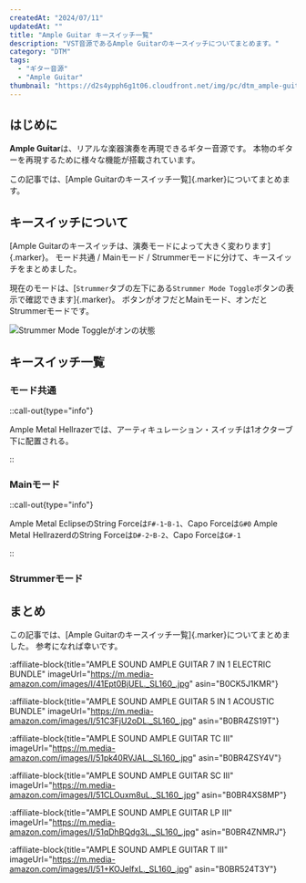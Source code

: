 ```yaml
---
createdAt: "2024/07/11"
updatedAt: ""
title: "Ample Guitar キースイッチ一覧"
description: "VST音源であるAmple Guitarのキースイッチについてまとめます。"
category: "DTM"
tags:
  - "ギター音源"
  - "Ample Guitar"
thumbnail: "https://d2s4ypph6g1t06.cloudfront.net/img/pc/dtm_ample-guitar_ag_lp.webp"
---
```


## はじめに

**Ample Guitar**は、リアルな楽器演奏を再現できるギター音源です。
本物のギターを再現するために様々な機能が搭載されています。

この記事では、[Ample Guitarのキースイッチ一覧]{.marker}についてまとめます。

## キースイッチについて

[Ample Guitarのキースイッチは、演奏モードによって大きく変わります]{.marker}。
モード共通 / Mainモード / Strummerモードに分けて、キースイッチをまとめました。

現在のモードは、[`Strummer`タブの左下にある`Strummer Mode Toggle`ボタンの表示で確認できます]{.marker}。
ボタンがオフだとMainモード、オンだとStrummerモードです。

![Strummer Mode Toggleがオンの状態](https://d2s4ypph6g1t06.cloudfront.net/img/pc/2024-07-11_16-12-24_f6en3cap.webp)

## キースイッチ一覧

### モード共通

<DtmAmpleGuitarKeySwitchCommonTable></DtmAmpleGuitarKeySwitchCommonTable>

::call-out{type="info"}

Ample Metal Hellrazerでは、アーティキュレーション・スイッチは1オクターブ下に配置される。

::

### Mainモード

<DtmAmpleGuitarKeySwitchMainTable></DtmAmpleGuitarKeySwitchMainTable>

::call-out{type="info"}

Ample Metal EclipseのString Forceは`F#-1`-`B-1`、Capo Forceは`G#0`
Ample Metal HellrazerdのString Forceは`D#-2`-`B-2`、Capo Forceは`G#-1`

::

### Strummerモード

<DtmAmpleGuitarKeySwitchStrummerTable></DtmAmpleGuitarKeySwitchStrummerTable>

## まとめ

この記事では、[Ample Guitarのキースイッチ一覧]{.marker}についてまとめました。
参考になれば幸いです。

:affiliate-block{title="AMPLE SOUND AMPLE GUITAR 7 IN 1 ELECTRIC BUNDLE" imageUrl="https://m.media-amazon.com/images/I/41Ept0BjUEL._SL160_.jpg" asin="B0CK5J1KMR"}

:affiliate-block{title="AMPLE SOUND AMPLE GUITAR 5 IN 1 ACOUSTIC BUNDLE" imageUrl="https://m.media-amazon.com/images/I/51C3FjU2oDL._SL160_.jpg" asin="B0BR4ZS19T"}

:affiliate-block{title="AMPLE SOUND AMPLE GUITAR TC III" imageUrl="https://m.media-amazon.com/images/I/51pk40RVJAL._SL160_.jpg" asin="B0BR4ZSY4V"}

:affiliate-block{title="AMPLE SOUND AMPLE GUITAR SC III" imageUrl="https://m.media-amazon.com/images/I/51CLOuxm8uL._SL160_.jpg" asin="B0BR4XS8MP"}

:affiliate-block{title="AMPLE SOUND AMPLE GUITAR LP III" imageUrl="https://m.media-amazon.com/images/I/51qDhBQdg3L._SL160_.jpg" asin="B0BR4ZNMRJ"}

:affiliate-block{title="AMPLE SOUND AMPLE GUITAR T III" imageUrl="https://m.media-amazon.com/images/I/51+KOJelfxL._SL160_.jpg" asin="B0BR524T3Y"}
